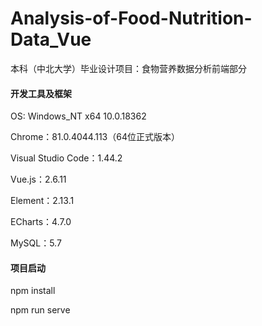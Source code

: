 # Analysis-of-Food-Nutrition-Data_Vue
本科（中北大学）毕业设计项目：食物营养数据分析前端部分

#### **开发工具及框架**

OS: Windows_NT x64 10.0.18362

Chrome：81.0.4044.113（64位正式版本）

Visual Studio Code：1.44.2

Vue.js：2.6.11

Element：2.13.1

ECharts：4.7.0

MySQL：5.7

#### **项目启动**

npm install

npm run serve